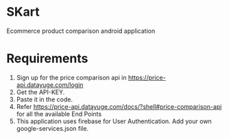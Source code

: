# SKart
Ecommerce product comparison android application

# Requirements 
1. Sign up for the price comparison api in https://price-api.datayuge.com/login
2. Get the API-KEY.
3. Paste it in the code.
4. Refer https://price-api.datayuge.com/docs/?shell#price-comparison-api for all the available End Points
5. This application uses firebase for User Authentication. Add your own google-services.json file.

